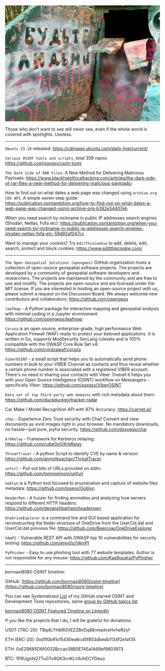 ![alt text](img/25.jpg)

Those who don’t want to see will never see, even if the whole world is covered with spotlights. Useless.

----

```Ubuntu 23.10``` released: https://cdimage.ubuntu.com/daily-live/current/

```Various OSINT tools and scripts```, total 308 repos: https://github.com/sgxgsx/osint-tools

```The Dark Side of RAR Files```: A New Method for Delivering Malicious Payloads: https://www.blackhatethicalhacking.com/articles/the-dark-side-of-rar-files-a-new-method-for-delivering-malicious-payloads/

How to find out on what dates a web page was changed using ```archive.org CDX API```. A simple seven-step guide: https://publication.osintambition.org/how-to-find-out-on-what-dates-a-web-page-was-changed-using-archive-org-b392e54407eb

When you need search by nickname in public IP addresses search engines (Shodan, Netlas, Fofa etc): https://publication.osintambition.org/when-you-need-search-by-nickname-in-public-ip-addresses-search-engines-shodan-netlas-fofa-etc-59d92af047cc

Want to manage your cookies? Try ```EditThisCookie``` to add, delete, edit, search, protect and block cookies: https://www.editthiscookie.com/

----

```The Open Geospatial Solutions (opengeos)``` GitHub organization hosts a collection of open-source geospatial software projects. The projects are developed by a community of geospatial software developers and researchers. The projects are maintained by the community and are free to use and modify. The projects are open-source and are licensed under the MIT license. If you are interested in hosting an open-source project with us, please submit a request on the Discussion Board. We always welcome new contributors and collaborators: https://github.com/opengeos

```leafmap``` - A Python package for interactive mapping and geospatial analysis with minimal coding in a Jupyter environment: https://github.com/opengeos/leafmap

```Coraza``` is an open source, enterprise-grade, high performance Web Application Firewall (WAF) ready to protect your beloved applications. It is written in Go, supports ModSecurity SecLang rulesets and is 100% compatible with the OWASP Core Rule Set v4: https://github.com/corazawaf/coraza

```ViberOSINT``` - a small script that helps you to automatically send phone numbers in bulk to your VIBER Channel as contacts and thus reveal whether a certain phone number is associated with a registered VIBER account. There's no need in sharing your contacts with Viber. Overall it helps you with your Open Source Intelligence (OSINT) workflow on Messangers - specifically Viber: https://github.com/sgxgsx/ViberOSINT

```Data set of top third party web domains``` with rich metadata about them: https://github.com/duckduckgo/tracker-radar

Car Make / Model Recognition API with 97% Accuracy: https://carnet.ai/

```chai``` - Experience Zero Trust security with Chai! Convert and view documents as vivid images right in your browser. No mandatory downloads, no hassle—just pure, joyful security: https://github.com/dosyago/chai

```krbRelay``` - Framework for Kerberos relaying: https://github.com/cube0x0/KrbRelay

```ThreatTracer``` - A python Script to identify CVE by name & version: https://github.com/anmolksachan/ThreatTracer

```unfurl``` - Pull out bits of URLs provided on stdin: https://github.com/tomnomnom/unfurl

```Goblyn``` is a Python tool focused to enumeration and capture of website files metadata: https://github.com/loseys/Goblyn

```HeaderPwn``` - A fuzzer for finding anomalies and analyzing how servers respond to different HTTP headers: https://github.com/devanshbatham/headerpwn

```OneDriveExplorer``` is a command line and GUI based application for reconstructing the folder structure of OneDrive from the UserCid.dat and UserCid.dat.previous file: https://github.com/Beercow/OneDriveExplorer

```VAmPI``` - Vulnerable REST API with OWASP top 10 vulnerabilities for security testing: https://github.com/erev0s/VAmPI

```PyPhisher``` - Easy to use phishing tool with 77 website templates. Author is not responsible for any misuse: https://github.com/KasRoudra/PyPhisher

----

bormaxi8080 OSINT timeline:

GitHub: [https://github.com/bormaxi8080/osint-timeline](https://github.com/bormaxi8080/osint-timeline)

You can see Systematized [List](https://github.com/bormaxi8080/github-starred-repos-builder/blob/main/starred_repos.md) of my GitHub starred OSINT and Development Tools repositories, same [group by GitHub topics list](https://github.com/bormaxi8080/starred)

[bormaxi8080 OSINT Featured Timeline on LinkedIn](https://www.linkedin.com/in/osintech/details/featured/)

If you like the projects that I do, I will be grateful for donations:

USDT (TRC-20): TBq4LYHbRGVEZ2BvDq88rmadvsHvfwRzyf

ETH (ERC-20): 0xd1f0b91cf5430ea6cd5f853dbedb1134f2e1af35

ETH: 0xE29685D6f0032Bccac08B0E745a1A69ef9803973

BTC: 1P8UgziH27TuGTo9GK3cnKLh9JhECYDeuo

----

